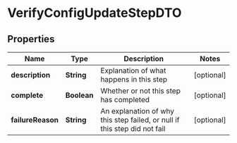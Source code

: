 
# VerifyConfigUpdateStepDTO

## Properties
Name | Type | Description | Notes
------------ | ------------- | ------------- | -------------
**description** | **String** | Explanation of what happens in this step |  [optional]
**complete** | **Boolean** | Whether or not this step has completed |  [optional]
**failureReason** | **String** | An explanation of why this step failed, or null if this step did not fail |  [optional]



